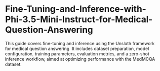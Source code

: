 # Fine-Tuning-and-Inference-with-Phi-3.5-Mini-Instruct-for-Medical-Question-Answering
This guide covers fine-tuning and inference using the Unsloth framework for medical question answering. It includes dataset preparation, model configuration, training parameters, evaluation metrics, and a zero-shot inference workflow, aimed at optimizing performance with the MedMCQA dataset.
